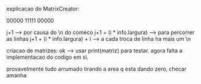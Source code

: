 explicacao do MatrixCreator:

 00000 11111 00000

j+1 --> por causa do \n do comeco
j+1 + (i * info.largura) --> para percorrer as linhas
j+1 + (i * info.largura) + i --> a cada troca de linha ha mais um \n

criacao de matrizes: ok --> usar print(matriz) para testar.
agora falta a implementacao do codigo em si.

provavelmente tudo arrumado tirando a area q esta dando zero, checar amanha